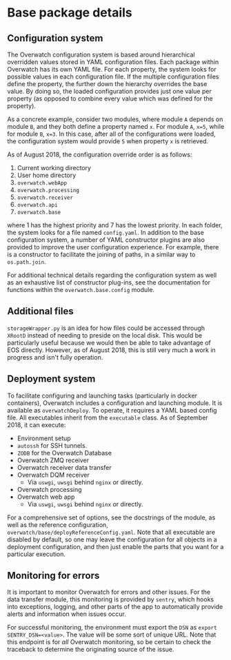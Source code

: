 # Base package details

## Configuration system

The Overwatch configuration system is based around hierarchical overridden values stored in YAML configuration
files. Each package within Overwatch has its own YAML file. For each property, the system looks for possible
values in each configuration file. If the multiple configuration files define the property, the further down
the hierarchy overrides the base value. By doing so, the loaded configuration provides just one value per
property (as opposed to combine every value which was defined for the property).

As a concrete example, consider two modules, where module `A` depends on module `B`, and they both define a
property named `x`. For module `A`, `x=5`, while for module `B`, `x=3`. In this case, after all of the
configurations were loaded, the configuration system would provide `5` when property `x` is retrieved.

As of August 2018, the configuration override order is as follows:

1) Current working directory
2) User home directory
3) `overwatch.webApp`
4) `overwatch.processing`
5) `overwatch.receiver`
6) `overwatch.api`
7) `overwatch.base`

where 1 has the highest priority and 7 has the lowest priority. In each folder, the system looks for a file
named `config.yaml`. In addition to the base configuration system, a number of YAML constructor plugins are
also provided to improve the user configuration experience. For example, there is a constructor to facilitate
the joining of paths, in a similar way to `os.path.join`.

For additional technical details regarding the configuration system as well as an exhaustive list of
constructor plug-ins, see the documentation for functions within the `overwatch.base.config` module.

## Additional files

`storageWrapper.py` is an idea for how files could be accessed through `XRootD` instead of needing to preside
on the local disk. This would be particularly useful because we would then be able to take advantage of EOS
directly. However, as of August 2018, this is still very much a work in progress and isn't fully operation.

## Deployment system

To facilitate configuring and launching tasks (particularly in docker containers), Overwatch includes a
configuration and launching module. It is available as `overwatchDeploy`. To operate, it requires a YAML based
config file. All executables inherit from the `executable` class. As of September 2018, it can execute:

- Environment setup
- `autossh` for SSH tunnels.
- `ZODB` for the Overwatch Database
- Overwatch ZMQ receiver
- Overwatch receiver data transfer
- Overwatch DQM receiver
    - Via `uswgi`, `uwsgi` behind `nginx` or directly.
- Overwatch processing
- Overwatch web app
    - Via `uswgi`, `uwsgi` behind `nginx` or directly.

For a comprehensive set of options, see the docstrings of the module, as well as the reference
configuration, `overwatch/base/deployReferenceConfig.yaml`. Note that all executable are disabled by default,
so one may leave the configuration for all objects in a deployment configuration, and then just enable the
parts that you want for a particular execution.

## Monitoring for errors

It is important to monitor Overwatch for errors and other issues. For the data transfer module, this
monitoring is provided by `sentry`, which hooks into exceptions, logging, and other parts of the app to
automatically provide alerts and information when issues occur.

For successful monitoring, the environment must export the `DSN` as `export SENTRY_DSN=<value>`. The value
will be some sort of unique URL. Note that this endpoint is for _all_ Overwatch monitoring, so be certain to
check the traceback to determine the originating source of the issue.
